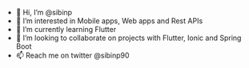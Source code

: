 - 👋 Hi, I’m @sibinp
- 👀 I’m interested in Mobile apps, Web apps and Rest APIs
- 🌱 I’m currently learning Flutter
- 💞️ I’m looking to collaborate on projects with Flutter, Ionic and Spring Boot
- 📫 Reach me on twitter @sibinp90

<!---
sibinp/sibinp is a ✨ special ✨ repository because its `README.md` (this file) appears on your GitHub profile.
You can click the Preview link to take a look at your changes.
--->
